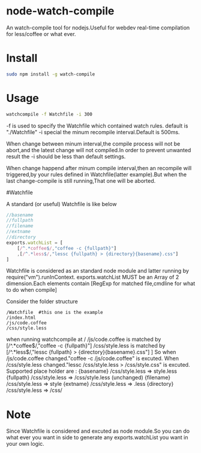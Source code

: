 node-watch-compile
==================

An watch-compile tool for nodejs.Useful for webdev real-time compilation for less/coffee or what ever.
# Install
```bash
sudo npm install -g watch-compile
```

# Usage
```bash
watchcompile -f Watchfile -i 300
```
-f is used to specify the Watchfile which contained watch rules. default is "./Watchfile"
-i special the minum recompile interval.Default is 500ms.

When change between minum interval,the compile process will not be abort,and the latest change will not compiled.In order to prevent unwanted result the -i should be less than default settings.

When change happend after minum compile interval,then an recompile will triggered,by your rules defined in Watchfile(latter example).But when the last change-compile is still running,That one will be aborted.

#Watchfile

A standard (or useful) Watchfile is like below
```javascript
//basename
//fullpath
//filename
//extname
//directory
exports.watchList = [
    [/^.*coffee$/,"coffee -c {fullpath}"]	
    ,[/^.*less$/,"lessc {fullpath} > {directory}{basename}.css"]
]
```
Watchfile is considered as an standard node module and latter running by require("vm").runInContext.
exports.watchList MUST be an Array of 2 dimension.Each elements contain [RegExp for matched file,cmdline for what to do when compile]

Consider the folder structure
```
/Watchfile  #this one is the example
/index.html
/js/code.coffee
/css/style.less
```

when running watchcompile at /
/js/code.coffee is matched by [/^.*coffee$/,"coffee -c {fullpath}"]
/css/style.less is matched by [/^.*less$/,"lessc {fullpath} > {directory}{basename}.css"]
]
So when /js/code.coffee changed."coffee -c /js/code.coffee" is excuted.
When /css/style.less changed."lessc /css/style.less > /css/style.css" is excuted.
Supported place holder are :
{basename} /css/style.less => style.less
{fullpath} /css/style.less => /css/style.less (unchanged)
{filename} /css/style.less => style
{extname}  /css/style.less => .less
{directory} /css/style.less => /css/

# Note
Since Watchfile is considered and excuted as node module.So you can do what ever you want in side to generate any exports.watchList you want in your own logic.

